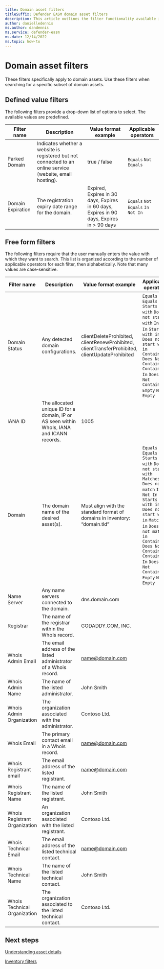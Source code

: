 ```yaml
---
title: Domain asset filters
titleSuffix: Defender EASM domain asset filters 
description: This article outlines the filter functionality available in Microsoft Defender External Attack Surface Management for domain assets specifically, including operators and applicable field values.
author: danielledennis
ms.author: dandennis
ms.service: defender-easm
ms.date: 12/14/2022
ms.topic: how-to
---
```


# Domain asset filters 

These filters specifically apply to domain assets. Use these filters when searching for a specific subset of domain assets.  

## Defined value filters  

The following filters provide a drop-down list of options to select. The available values are predefined. 

|       Filter name      |     Description                                                                                                |     Value format example                                                                     |     Applicable operators          |
|------------------------|----------------------------------------------------------------------------------------------------------------|----------------------------------------------------------------------------------------------|-----------------------------------|
|     Parked Domain      |   Indicates whether a website is registered but not connected to an online service (website, email hosting).   |   true / false                                                                               |   `Equals` `Not Equals`              |
|     Domain Expiration  |   The registration expiry date range for the domain.                                                           |   Expired, Expires in 30 days, Expires in 60 days, Expires in 90 days, Expires in > 90 days  |   `Equals` `Not Equals` `In` `Not In`  |



## Free form filters  

The following filters require that the user manually enters the value with which they want to search. This list is organized according to the number of applicable operators for each filter, then alphabetically. Note that many values are case-sensitive. 

|       Filter name                  |     Description                                                                              |     Value format example                                                                           |     Applicable operators                                                                                                                                                                                                                            |
|------------------------------------|----------------------------------------------------------------------------------------------|----------------------------------------------------------------------------------------------------|-----------------------------------------------------------------------------------------------------------------------------------------------------------------------------------------------------------------------------------------------------|
|     Domain Status                  |   Any detected domain configurations.                                                        |   clientDeleteProhibited, clientRenewProhibited, clientTransferProhibited, clientUpdateProhibited  |   `Equals` `Not Equals` `Starts with` `Does not start with` `In` `Not In` `Starts with in` `Does not start with in` `Contains` `Does Not Contain` `Contains In` `Does Not Contain In` `Empty` `Not Empty`                                 |
|     IANA ID                        |   The allocated unique ID for a domain, IP or AS seen within WhoIs, IANA and ICANN records.  |   1005                                                                                             |                                                                                                                                                                                                                                                     |
|     Domain                         |   The domain name of the desired asset(s).                                                   |   Must align with the standard format of domains in inventory:  “domain.tld”                       |   `Equals` `Not Equals` `Starts with` `Does not start with` `Matches` `Does not match` `In` `Not In` `Starts with in` `Does not start with in` `Matches in` `Does not match in` `Contains` `Does Not Contain` `Contains In` `Does Not Contain In` `Empty` `Not Empty`  |
|     Name Server                    |   Any name servers connected to the domain.                                                  |   dns.domain.com                                                                                   |                                                                                                                                                                                                                                                     |
|     Registrar                      |   The name of the registrar within the WhoIs record.                                         |   GODADDY.COM, INC.                                                                                |                                                                                                                                                                                                                                                     |
|     Whois Admin Email              |   The email address of the listed administrator of a Whois record.                           |   name@domain.com                                                                                  |                                                                                                                                                                                                                                                     |
|     Whois Admin Name               |   The name of the listed administrator.                                                      |   John Smith                                                                                       |                                                                                                                                                                                                                                                     |
|     Whois Admin Organization       |   The organization associated with the administrator.                                        |   Contoso Ltd.                                                                                     |                                                                                                                                                                                                                                                     |
|     Whois Email                    |   The primary contact email in a Whois record.                                               |   name@domain.com                                                                                  |                                                                                                                                                                                                                                                     |
|     Whois Registrant email         |   The email address of the listed registrant.                                                |   name@domain.com                                                                                  |                                                                                                                                                                                                                                                     |
|     Whois Registrant Name          |   The name of the listed registrant.                                                         |   John Smith                                                                                       |                                                                                                                                                                                                                                                     |
|     Whois Registrant Organization  |   An organization associated with the listed registrant.                                     |   Contoso Ltd.                                                                                     |                                                                                                                                                                                                                                                     |
|     Whois Technical Email          |   The email address of the listed technical contact.                                         |   name@domain.com                                                                                  |                                                                                                                                                                                                                                                     |
|     Whois Technical Name           |   The name of the listed technical contact.                                                  |   John Smith                                                                                       |                                                                                                                                                                                                                                                     |
|     Whois Technical Organization   |   The organization associated to the listed technical contact.                               |   Contoso Ltd.                                                                                     |                                                                                                                                                                                                                                                     |


## Next steps 
[Understanding asset details](understanding-asset-details.md)

[Inventory filters](inventory-filters.md) 
